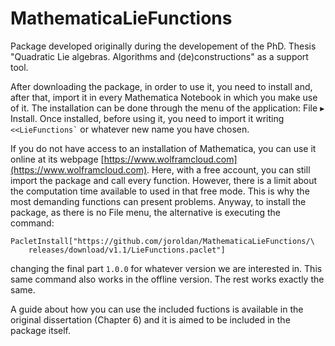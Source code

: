 # MathematicaLieFunctions
Package developed originally during the developement of the PhD. Thesis "Quadratic Lie algebras. Algorithms and (de)constructions" as a support tool.

After downloading the package, in order to use it, you need to install and, after that, import it in every Mathematica Notebook in which you make use of it. The installation can be done through the menu of the application: File $\blacktriangleright$ Install. Once installed, before using it, you need to import it writing `` <<LieFunctions` `` or whatever new name you have chosen.

If you do not have access to an installation of Mathematica, you can use it online at its webpage [https://www.wolframcloud.com](https://www.wolframcloud.com). Here, with a free account, you can still import the package and call every function. However, there is a limit about the computation time available to used in that free mode. This is why the most demanding functions can present problems. Anyway, to install the package, as there is no File menu, the alternative is executing the command:
```
PacletInstall["https://github.com/joroldan/MathematicaLieFunctions/\
	releases/download/v1.1/LieFunctions.paclet"]
```
changing the final part `1.0.0` for whatever version we are interested in. This same command also works in the offline version. The rest works exactly the same.

A guide about how you can use the included fuctions is available in the original dissertation (Chapter 6) and it is aimed to be included in the package itself.
